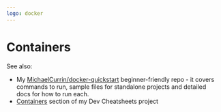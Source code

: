 ```yaml
---
logo: docker
---
```

# Containers

See also:

- My [MichaelCurrin/docker-quickstart](https://github.com/MichaelCurrin/docker-quickstart) beginner-friendly repo - it covers commands to run, sample files for standalone projects and detailed docs for how to run each.
- [Containers](https://michaelcurrin.github.io/dev-cheatsheets/cheatsheets/containers/) section of my Dev Cheatsheets project

